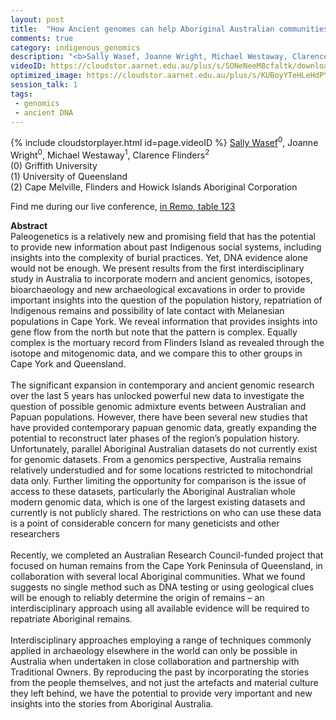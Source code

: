```yaml
---
layout: post
title:  "How Ancient genomes can help Aboriginal Australian communities: lessons from the Cape York project"
comments: true
category: indigenous_genomics
description: "<b>Sally Wasef, Joanne Wright, Michael Westaway, Clarence Flinders</b><br/>Paleogenetics is a relatively new and promising fi..."
videoID: https://cloudstor.aarnet.edu.au/plus/s/SONeNeeM8cfaltk/download
optimized_image: https://cloudstor.aarnet.edu.au/plus/s/KUBoyYTeHLeHdPY/download
session_talk: 1
tags:
 - genomics
 - ancient DNA
---
```

{% include cloudstorplayer.html id=page.videoID %}
<u>Sally Wasef</u><sup>0</sup>, Joanne Wright<sup>0</sup>, Michael Westaway<sup>1</sup>, Clarence Flinders<sup>2</sup><br/>
\(0\) Griffith University<br/>
\(1\) University of Queensland<br/>
\(2\) Cape Melville, Flinders and Howick Islands Aboriginal Corporation

Find me during our live conference, [in Remo, table 123](https://remo.co)

<b>Abstract</b><br/>
Paleogenetics is a relatively new and promising field that has the potential to provide new information about past Indigenous social systems, including insights into the complexity of burial practices. Yet, DNA evidence alone would not be enough. We present results from the first interdisciplinary study in Australia to incorporate modern and ancient genomics, isotopes, bioarchaeology and new archaeological excavations in order to provide important insights into the question of the population history, repatriation of Indigenous remains and possibility of late contact with Melanesian populations in Cape York. We reveal information that provides insights into gene flow from the north but note that the pattern is complex. Equally complex is the mortuary record from Flinders Island as revealed through the isotope and mitogenomic data, and we compare this to other groups in Cape York and Queensland.<br/><br/>The significant expansion in contemporary and ancient genomic research over the last 5 years has unlocked powerful new data to investigate the question of possible genomic admixture events between Australian and Papuan populations. However, there have been several new studies that have provided contemporary papuan genomic data, greatly expanding the potential to reconstruct later phases of the region’s population history. Unfortunately, parallel Aboriginal Australian datasets do not currently exist for genomic datasets. From a genomics perspective, Australia remains relatively understudied and for some locations restricted to mitochondrial data only. Further limiting the opportunity for comparison is the issue of access to these datasets, particularly the Aboriginal Australian whole modern genomic data, which is one of the largest existing datasets and currently is not publicly shared. The restrictions on who can use these data is a point of considerable concern for many geneticists and other researchers<br/><br/>Recently, we completed an Australian Research Council-funded project that focused on human remains from the Cape York Peninsula of Queensland, in collaboration with several local Aboriginal communities. What we found suggests no single method such as DNA testing or using geological clues will be enough to reliably determine the origin of remains – an interdisciplinary approach using all available evidence will be required to repatriate Aboriginal remains. <br/><br/>Interdisciplinary approaches employing a range of techniques commonly applied in archaeology elsewhere in the world can only be possible in Australia when undertaken in close collaboration and partnership with Traditional Owners. By reproducing the past by incorporating the stories from the people themselves, and not just the artefacts and material culture they left behind, we have the potential to provide very important and new insights into the stories from Aboriginal Australia.<br/> <br/><br/>
